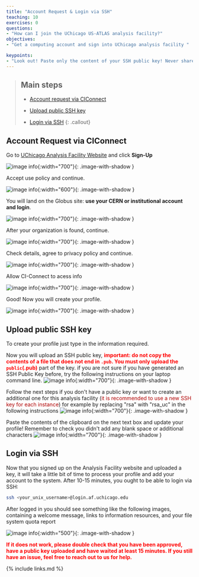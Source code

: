 ```yaml
---
title: "Account Request & Login via SSH"
teaching: 10
exercises: 0
questions:
- "How can I join the UChicago US-ATLAS analysis facility?"
objectives:
- "Get a computing account and sign into UChicago analysis facility "

keypoints:
- "Look out! Paste only the content of your SSH public key! Never share the content of your SSH private key!"
---
```


> ## Main steps
>
> - <a href="#account">Account request via CIConnect</a>
>
> - <a href="#key">Upload public SSH key</a>
>
> - <a href="#login">Login via SSH</a>
{: .callout}

<!------------------------------------------------------------------------------------->
<!------------------------------ Account request -------------------------------------->
<h2 id="account">Account Request via CIConnect</h2>


Go to <a href="https://af.uchicago.edu">UChicago Analysis Facility Website</a> and click <strong>Sign-Up</strong>

![image info](./../fig/i_a1signup_NEW.png){:width="700"}{: .image-with-shadow }

Accept use policy and continue.

![image info](./../fig/i_a2signup.jpg){:width="600"}{: .image-with-shadow }

You will land on the Globus site: <strong>use your CERN or institutional account and login</strong>.

![image info](./../fig/i_a3organiz.png){:width="700"}{: .image-with-shadow }

After your organization is found, continue.

![image info](./../fig/i_a3organizlog.png){:width="700"}{: .image-with-shadow }

Check details, agree to privacy policy and continue.

![image info](./../fig/i_a4details.png){:width="700"}{: .image-with-shadow }

Allow CI-Connect to acess info

![image info](./../fig/i_a5useinfo.png){:width="700"}{: .image-with-shadow }

Good! Now you will create your profile.

![image info](./../fig/i_a6profile.png){:width="700"}{: .image-with-shadow }


<!------------------------------------------------------------------------------------->
<!------------------------------ Upload public ssh key--------------------------------->

<h2 id="key">Upload public SSH key</h2>

To create your profile just type in the information required.

Now you will upload an SSH public key, **<font color="red">important: do not copy the contents of a file that does not end in `.pub`. You must only upload the `public`(.pub)</font>** part of the key.
if you are not sure if you have generated an SSH Public Key before, try the following instructions on your laptop command line.
![image info](./../fig/i_a7oldkey.png){:width="700"}{: .image-with-shadow }

Follow the next steps if you don't have a public key or want to create an additional one for this analysis facility (<font color="Bright Gold">it is recommended to use a new SSH key for each instance</font>) for example by replacing "rsa" with "rsa_uc" in the following instructions
![image info](./../fig/i_a8newkey.png){:width="700"}{: .image-with-shadow }

Paste the contents of the clipboard on the next text box and update your profile! Remember to check you didn't add any blank space or additional characters
![image info](./../fig/i_a9pastekey.png){:width="700"}{: .image-with-shadow }


<!------------------------------------------------------------------------------------->
<!------------------------------ login via ssh--------------------------------->
<h2 id="login">Login via SSH</h2>

Now that you signed up on the Analysis Facility website and uploaded a key, it will take a little bit of time to process your profile and add your account to the system. After 10-15 minutes, you ought to be able to login via SSH:

```bash
ssh <your_unix_username>@login.af.uchicago.edu
```
After logged in you should see something like the following images, containing a welcome message, links to information resources, and your file system quota report

![image info](./../fig/i_a10insshlogo.png){:width="500"}{: .image-with-shadow }

<strong><font color="red">If it does not work, please double check that you have been approved, have a public key uploaded and have waited at least 15 minutes. If you still have an issue, feel free to reach out to us for help.</font></strong>

<!----------------------------------- fin --------------------------------------------->
{% include links.md %}

